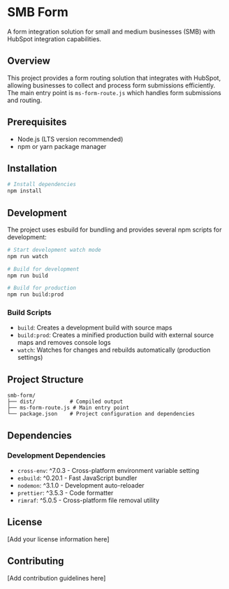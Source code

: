 # SMB Form

A form integration solution for small and medium businesses (SMB) with HubSpot integration capabilities.

## Overview

This project provides a form routing solution that integrates with HubSpot, allowing businesses to collect and process form submissions efficiently. The main entry point is `ms-form-route.js` which handles form submissions and routing.

## Prerequisites

- Node.js (LTS version recommended)
- npm or yarn package manager

## Installation

```bash
# Install dependencies
npm install
```

## Development

The project uses esbuild for bundling and provides several npm scripts for development:

```bash
# Start development watch mode
npm run watch

# Build for development
npm run build

# Build for production
npm run build:prod
```

### Build Scripts

- `build`: Creates a development build with source maps
- `build:prod`: Creates a minified production build with external source maps and removes console logs
- `watch`: Watches for changes and rebuilds automatically (production settings)

## Project Structure

```
smb-form/
├── dist/           # Compiled output
├── ms-form-route.js # Main entry point
└── package.json    # Project configuration and dependencies
```

## Dependencies

### Development Dependencies

- `cross-env`: ^7.0.3 - Cross-platform environment variable setting
- `esbuild`: ^0.20.1 - Fast JavaScript bundler
- `nodemon`: ^3.1.0 - Development auto-reloader
- `prettier`: ^3.5.3 - Code formatter
- `rimraf`: ^5.0.5 - Cross-platform file removal utility

## License

[Add your license information here]

## Contributing

[Add contribution guidelines here]
